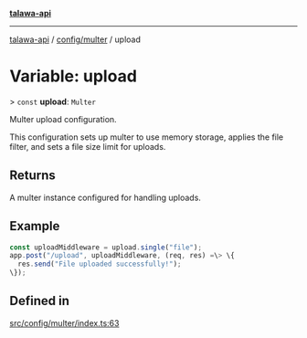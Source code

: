 [**talawa-api**](../../../README.md)

***

[talawa-api](../../../modules.md) / [config/multer](../README.md) / upload

# Variable: upload

\> `const` **upload**: `Multer`

Multer upload configuration.

This configuration sets up multer to use memory storage, applies the file filter,
and sets a file size limit for uploads.

## Returns

A multer instance configured for handling uploads.

## Example

```typescript
const uploadMiddleware = upload.single("file");
app.post("/upload", uploadMiddleware, (req, res) =\> \{
  res.send("File uploaded successfully!");
\});
```

## Defined in

[src/config/multer/index.ts:63](https://github.com/PalisadoesFoundation/talawa-api/blob/6bd0fecc1032af2aa70d925c85724d9fec2350f9/src/config/multer/index.ts#L63)
